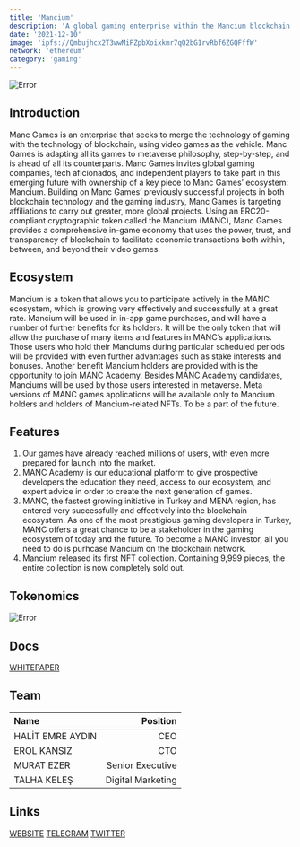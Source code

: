 ```yaml
---
title: 'Mancium'
description: 'A global gaming enterprise within the Mancium blockchain ecosystem.'
date: '2021-12-10'
image: 'ipfs://Qmbujhcx2T3wwMiPZpbXoixkmr7qQ2bG1rvRbf6ZGQFffW'
network: 'ethereum'
category: 'gaming'
---
```


![Error](ipfs://Qmeq4RQofCnTjYPnV6E692U6QzyHj9YyJFtj6ZiuicReXa)

## Introduction

Manc Games is an enterprise that seeks to merge the technology of gaming with the technology of blockchain, using video games as the vehicle. Manc Games is adapting all its games to metaverse philosophy, step-by-step, and is ahead of all its counterparts. Manc Games invites global gaming companies, tech aficionados, and independent players to take part in this emerging future with ownership of a key piece to Manc Games’ ecosystem: Mancium. Building on Manc Games’ previously successful projects in both blockchain technology and the gaming industry, Manc Games is targeting affiliations to carry out greater, more global projects. Using an ERC20-compliant cryptographic token called the Mancium (MANC), Manc Games provides a comprehensive in-game economy that uses the power, trust, and transparency of blockchain to facilitate economic transactions both within, between, and beyond their video games.

## Ecosystem

Mancium is a token that allows you to participate actively in the MANC ecosystem, which is growing very effectively and successfully at a great rate. Mancium will be used in in-app game purchases, and will have a number of further benefits for its holders. It will be the only token that will allow the purchase of many items and features in MANC’s applications. Those users who hold their Manciums during particular scheduled periods will be provided with even further advantages such as stake interests and bonuses. Another benefit Mancium holders are provided with is the opportunity to join MANC Academy. Besides MANC Academy candidates, Manciums will be used by those users interested in metaverse. Meta versions of MANC games applications will be available only to Mancium holders and holders of Mancium-related NFTs. To be a part of the future.

## Features

1. Our games have already reached millions of users, with even more prepared for launch into the market.
2. MANC Academy is our educational platform to give prospective developers the education they need, access to our ecosystem, and expert advice in order to create the next generation of games. 
3. MANC, the fastest growing initiative in Turkey and MENA region, has entered very successfully and effectively into the blockchain ecosystem. As one of the most prestigious gaming developers in Turkey, MANC offers a great chance to be a stakeholder in the gaming ecosystem of today and the future. To become a MANC investor, all you need to do is purhcase Mancium on the blockchain network.
4.  Mancium released its first NFT collection. Containing 9,999 pieces, the entire collection is now completely sold out.

## Tokenomics

![Error](ipfs://QmRvpNJySFn4p8Dq2KJ2ami8atirGSMGwcwodeUqbMmzDL)

## Docs

[WHITEPAPER](ipfs://QmPFsn1SBYpxamwPzyaAmttdYioc6usvPJJkjyv3jP5eLv)



## Team

| Name  |  Position |
|:---|---:|
|HALİT EMRE AYDIN| CEO |
|EROL KANSIZ | CTO |
|MURAT EZER | Senior Executive|
|TALHA KELEŞ | Digital Marketing|


## Links

[WEBSITE](https://www.mancium.io)
[TELEGRAM](https://t.me/mancium)
[TWITTER](https://twitter.com/manciumtoken)
